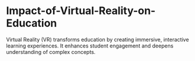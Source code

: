 # Impact-of-Virtual-Reality-on-Education
Virtual Reality (VR) transforms education by creating immersive, interactive learning experiences. It enhances student engagement and deepens understanding of complex concepts.
